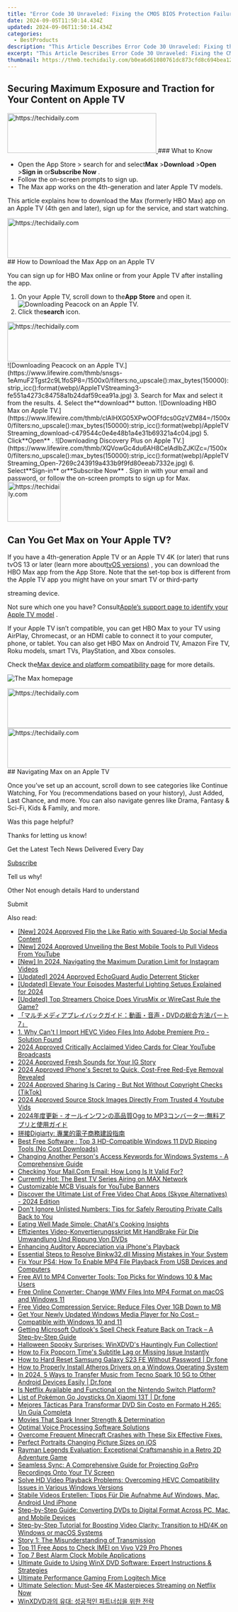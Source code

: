 ```yaml
---
title: "Error Code 30 Unraveled: Fixing the CMOS BIOS Protection Failure on Your PC"
date: 2024-09-05T11:50:14.434Z
updated: 2024-09-06T11:50:14.434Z
categories:
  - BestProducts
description: "This Article Describes Error Code 30 Unraveled: Fixing the CMOS BIOS Protection Failure on Your PC"
excerpt: "This Article Describes Error Code 30 Unraveled: Fixing the CMOS BIOS Protection Failure on Your PC"
thumbnail: https://thmb.techidaily.com/b0ea6d61080761dc873cfd8c694bea1246e45e087ea28aa28a47640ed6e89f83.jpg
---
```


## Securing Maximum Exposure and Traction for Your Content on Apple TV
<!-- affiliate ads begin -->
<a href="https://aligracehair.sjv.io/c/5597632/2115934/19272" target="_top" id="2115934">
  <img src="//a.impactradius-go.com/display-ad/19272-2115934" border="0" alt="https://techidaily.com" width="336" height="90"/>
</a>
<img height="0" width="0" src="https://aligracehair.sjv.io/i/5597632/2115934/19272" style="position:absolute;visibility:hidden;" border="0" />
<!-- affiliate ads end -->
### What to Know

* Open the App Store > search for and select**Max** \>**Download** \>**Open** \>**Sign in** or**Subscribe Now** .
* Follow the on-screen prompts to sign up.
* The Max app works on the 4th-generation and later Apple TV models.

 This article explains how to download the Max (formerly HBO Max) app on an Apple TV (4th gen and later), sign up for the service, and start watching.

<!-- affiliate ads begin -->
<a href="https://unicoeye.pxf.io/c/5597632/2134221/18498" target="_top" id="2134221">
  <img src="//a.impactradius-go.com/display-ad/18498-2134221" border="0" alt="https://techidaily.com" width="728" height="90"/>
</a>
<img height="0" width="0" src="https://unicoeye.pxf.io/i/5597632/2134221/18498" style="position:absolute;visibility:hidden;" border="0" />
<!-- affiliate ads end -->
## How to Download the Max App on an Apple TV

 You can sign up for HBO Max online or from your Apple TV after installing the app.

1. On your Apple TV, scroll down to the**App Store** and open it.  
![Downloading Peacock on an Apple TV.](https://www.lifewire.com/thmb/VRK85HRo1UkcvrOKEU4C8SvOjaw=/1500x0/filters:no_upscale():max_bytes(150000):strip_icc():format(webp)/AppleTVStreaming2-6e50e4b8f2124deaaea7f71bd6b9c536.jpg)
2. Click the**search** icon.  
<!-- affiliate ads begin -->
<a href="https://bluettius.sjv.io/c/5597632/2139111/17108" target="_top" id="2139111">
  <img src="//a.impactradius-go.com/display-ad/17108-2139111" border="0" alt="https://techidaily.com" width="728" height="90"/>
</a>
<img height="0" width="0" src="https://bluettius.sjv.io/i/5597632/2139111/17108" style="position:absolute;visibility:hidden;" border="0" />
<!-- affiliate ads end -->
![Downloading Peacock on an Apple TV.](https://www.lifewire.com/thmb/snsgs-1eAmuF2Tgst2c9L1foSP8=/1500x0/filters:no_upscale():max_bytes(150000):strip_icc():format(webp)/AppleTVStreaming3-fe551a4273c84758a1b24daf59cea91a.jpg)
3. Search for Max and select it from the results.
4. Select the**download** button.  
![Downloading HBO Max on Apple TV.](https://www.lifewire.com/thmb/clAlHXG05XPwOOFfdcs0GzVZM84=/1500x0/filters:no_upscale():max_bytes(150000):strip_icc():format(webp)/AppleTVStreaming_download-c479544c0e4e48b1a4e31b69321a4c04.jpg)
5. Click**Open** .  
![Downloading Discovery Plus on Apple TV.](https://www.lifewire.com/thmb/XQVowGc4du6AH8CelAdIbZJKlZc=/1500x0/filters:no_upscale():max_bytes(150000):strip_icc():format(webp)/AppleTVStreaming_Open-7269c243919a433b9f9fd80eeab7332e.jpg)
6. Select**Sign-in** or**Subscribe Now** . Sign in with your email and password, or follow the on-screen prompts to sign up for Max.
<!-- affiliate ads begin -->
<a href="https://aligracehair.sjv.io/c/5597632/2135408/19272" target="_top" id="2135408">
  <img src="//a.impactradius-go.com/display-ad/19272-2135408" border="0" alt="https://techidaily.com" width="120" height="90"/>
</a>
<img height="0" width="0" src="https://aligracehair.sjv.io/i/5597632/2135408/19272" style="position:absolute;visibility:hidden;" border="0" />
<!-- affiliate ads end -->

## Can You Get Max on Your Apple TV?

 If you have a 4th-generation Apple TV or an Apple TV 4K (or later) that runs tvOS 13 or later (learn more about[tvOS versions)](https://www.lifewire.com/what-is-tvos-4690282) , you can download the HBO Max app from the App Store. Note that the set-top box is different from the Apple TV app you might have on your smart TV or third-party  
  
 streaming device.

 Not sure which one you have? Consult[Apple’s support page to identify your Apple TV model](https://support.apple.com/en-us/101605) .

 If your Apple TV isn’t compatible, you can get HBO Max to your TV using AirPlay, Chromecast, or an HDMI cable to connect it to your computer, phone, or tablet. You can also get HBO Max on Android TV, Amazon Fire TV, Roku models, smart TVs, PlayStation, and Xbox consoles.

 Check the[Max device and platform compatibility page](https://help.max.com/us/Answer/Detail/000002506) for more details.

![The Max homepage](https://www.lifewire.com/thmb/Z-X0qMzhVryndXH1JlgVTojX52A=/1500x0/filters:no_upscale():max_bytes(150000):strip_icc():format(webp)/Screenshot2023-08-11at3.41.03PM-613067b3a48e487aa37c15bb98e6fbf2.jpg)

<!-- affiliate ads begin -->
<a href="https://appsumo.8odi.net/c/5597632/2130871/7443" target="_top" id="2130871">
  <img src="//a.impactradius-go.com/display-ad/7443-2130871" border="0" alt="https://techidaily.com" width="728" height="90"/>
</a>
<img height="0" width="0" src="https://appsumo.8odi.net/i/5597632/2130871/7443" style="position:absolute;visibility:hidden;" border="0" />
<!-- affiliate ads end -->
<!-- affiliate ads begin -->
<a href="https://unicoeye.pxf.io/c/5597632/2134236/18498" target="_top" id="2134236">
  <img src="//a.impactradius-go.com/display-ad/18498-2134236" border="0" alt="https://techidaily.com" width="728" height="90"/>
</a>
<img height="0" width="0" src="https://unicoeye.pxf.io/i/5597632/2134236/18498" style="position:absolute;visibility:hidden;" border="0" />
<!-- affiliate ads end -->
## Navigating Max on an Apple TV

 Once you’ve set up an account, scroll down to see categories like Continue Watching, For You (recommendations based on your history), Just Added, Last Chance, and more. You can also navigate genres like Drama, Fantasy & Sci-Fi, Kids & Family, and more.

Was this page helpful?

Thanks for letting us know!

 Get the Latest Tech News Delivered Every Day

[Subscribe](https://www.lifewire.com/#)

Tell us why!

 Other  Not enough details  Hard to understand

 Submit

<ins class="adsbygoogle"
     style="display:block"
     data-ad-format="autorelaxed"
     data-ad-client="ca-pub-7571918770474297"
     data-ad-slot="1223367746"></ins>



<ins class="adsbygoogle"
     style="display:block"
     data-ad-client="ca-pub-7571918770474297"
     data-ad-slot="8358498916"
     data-ad-format="auto"
     data-full-width-responsive="true"></ins>

<span class="atpl-alsoreadstyle">Also read:</span>
<div><ul>
<li><a href="https://facebook-videos.techidaily.com/new-2024-approved-flip-the-like-ratio-with-squared-up-social-media-content/"><u>[New] 2024 Approved  Flip the Like Ratio with Squared-Up Social Media Content</u></a></li>
<li><a href="https://youtube-sure.techidaily.com/024-approved-unveiling-the-best-mobile-tools-to-pull-videos-from-youtube/"><u>[New] 2024 Approved  Unveiling the Best Mobile Tools to Pull Videos From YouTube</u></a></li>
<li><a href="https://instagram-videos.techidaily.com/new-in-2024-navigating-the-maximum-duration-limit-for-instagram-videos/"><u>[New] In 2024, Navigating the Maximum Duration Limit for Instagram Videos</u></a></li>
<li><a href="https://digital-screen-recording.techidaily.com/updated-2024-approved-echoguard-audio-deterrent-sticker/"><u>[Updated] 2024 Approved  EchoGuard Audio Deterrent Sticker</u></a></li>
<li><a href="https://vp-tips.techidaily.com/updated-elevate-your-episodes-masterful-lighting-setups-explained-for-2024/"><u>[Updated] Elevate Your Episodes  Masterful Lighting Setups Explained for 2024</u></a></li>
<li><a href="https://some-skills.techidaily.com/updated-top-streamers-choice-does-virusmix-or-wirecast-rule-the-game/"><u>[Updated] Top Streamers Choice  Does VirusMix or WireCast Rule the Game?</u></a></li>
<li><a href="https://techtrends.techidaily.com/dvd7/"><u>「マルチメディアプレイバックガイド：動画・音声・DVDの総合方法パート7」</u></a></li>
<li><a href="https://techtrends.techidaily.com/1-why-cant-i-import-hevc-video-files-into-adobe-premiere-pro-solution-found/"><u>1. Why Can't I Import HEVC Video Files Into Adobe Premiere Pro - Solution Found</u></a></li>
<li><a href="https://youtube-clips.techidaily.com/2024-approved-critically-acclaimed-video-cards-for-clear-youtube-broadcasts/"><u>2024 Approved  Critically Acclaimed Video Cards for Clear YouTube Broadcasts</u></a></li>
<li><a href="https://instagram-video-files.techidaily.com/2024-approved-fresh-sounds-for-your-ig-story/"><u>2024 Approved  Fresh Sounds for Your IG Story</u></a></li>
<li><a href="https://extra-guidance.techidaily.com/2024-approved-iphones-secret-to-quick-cost-free-red-eye-removal-revealed/"><u>2024 Approved  IPhone's Secret to Quick, Cost-Free Red-Eye Removal Revealed</u></a></li>
<li><a href="https://tiktok-video-recordings.techidaily.com/2024-approved-sharing-is-caring-but-not-without-copyright-checks-tiktok/"><u>2024 Approved  Sharing Is Caring - But Not Without Copyright Checks (TikTok)</u></a></li>
<li><a href="https://youtube-web.techidaily.com/approved-source-stock-images-directly-from-trusted-4-youtube-vids/"><u>2024 Approved  Source Stock Images Directly From Trusted 4 Youtube Vids</u></a></li>
<li><a href="https://techtrends.techidaily.com/2024-ogg-to-mp3/"><u>2024年度更新 - オールインワンの高品質Ogg to MP3コンバーター:無料アプリと使用ガイド</u></a></li>
<li><a href="https://techtrends.techidaily.com/1725285219197-digiarty/"><u>拼接Digiarty: 專業的電子商務建設指南</u></a></li>
<li><a href="https://techtrends.techidaily.com/best-free-software-top-3-hd-compatible-windows-11-dvd-ripping-tools-no-cost-downloads/"><u>Best Free Software : Top 3 HD-Compatible Windows 11 DVD Ripping Tools (No Cost Downloads)</u></a></li>
<li><a href="https://techtrends.techidaily.com/changing-another-persons-access-keywords-for-windows-systems-a-comprehensive-guide/"><u>Changing Another Person's Access Keywords for Windows Systems - A Comprehensive Guide</u></a></li>
<li><a href="https://techtrends.techidaily.com/checking-your-mailcom-email-how-long-is-it-valid-for/"><u>Checking Your Mail.Com Email: How Long Is It Valid For?</u></a></li>
<li><a href="https://techtrends.techidaily.com/currently-hot-the-best-tv-series-airing-on-max-network/"><u>Currently Hot: The Best TV Series Airing on MAX Network</u></a></li>
<li><a href="https://youtube-clips.techidaily.com/customizable-mcb-visuals-for-youtube-banners/"><u>Customizable MCB Visuals for YouTube Banners</u></a></li>
<li><a href="https://techtrends.techidaily.com/discover-the-ultimate-list-of-free-video-chat-apps-skype-alternatives-2024-edition/"><u>Discover the Ultimate List of Free Video Chat Apps (Skype Alternatives) - 2024 Edition</u></a></li>
<li><a href="https://techtrends.techidaily.com/dont-ignore-unlisted-numbers-tips-for-safely-rerouting-private-calls-back-to-you/"><u>Don't Ignore Unlisted Numbers: Tips for Safely Rerouting Private Calls Back to You</u></a></li>
<li><a href="https://tech-revival.techidaily.com/eating-well-made-simple-chatais-cooking-insights/"><u>Eating Well Made Simple: ChatAI's Cooking Insights</u></a></li>
<li><a href="https://techtrends.techidaily.com/effizientes-video-konvertierungsskript-mit-handbrake-fur-die-umwandlung-und-rippung-von-dvds/"><u>Effizientes Video-Konvertierungsskript Mit HandBrake Für Die Umwandlung Und Rippung Von DVDs</u></a></li>
<li><a href="https://fox-boxes.techidaily.com/enhancing-auditory-appreciation-via-iphones-playback/"><u>Enhancing Auditory Appreciation via iPhone's Playback</u></a></li>
<li><a href="https://techtrends.techidaily.com/essential-steps-to-resolve-binkw32dll-missing-mistakes-in-your-system/"><u>Essential Steps to Resolve Binkw32.dll Missing Mistakes in Your System</u></a></li>
<li><a href="https://techtrends.techidaily.com/fix-your-ps4-how-to-enable-mp4-file-playback-from-usb-devices-and-computers/"><u>Fix Your PS4: How To Enable MP4 File Playback From USB Devices and Computers</u></a></li>
<li><a href="https://techtrends.techidaily.com/free-avi-to-mp4-converter-tools-top-picks-for-windows-10-and-mac-users/"><u>Free AVI to MP4 Converter Tools: Top Picks for Windows 10 & Mac Users</u></a></li>
<li><a href="https://techtrends.techidaily.com/free-online-converter-change-wmv-files-into-mp4-format-on-macos-and-windows-11/"><u>Free Online Converter: Change WMV Files Into MP4 Format on macOS and Windows 11</u></a></li>
<li><a href="https://techtrends.techidaily.com/free-video-compression-service-reduce-files-over-1gb-down-to-mb/"><u>Free Video Compression Service: Reduce Files Over 1GB Down to MB</u></a></li>
<li><a href="https://techtrends.techidaily.com/get-your-newly-updated-windows-media-player-for-no-cost-compatible-with-windows-10-and-11/"><u>Get Your Newly Updated Windows Media Player for No Cost – Compatible with Windows 10 and 11</u></a></li>
<li><a href="https://techtrends.techidaily.com/getting-microsoft-outlooks-spell-check-feature-back-on-track-a-step-by-step-guide/"><u>Getting Microsoft Outlook's Spell Check Feature Back on Track – A Step-by-Step Guide</u></a></li>
<li><a href="https://techtrends.techidaily.com/halloween-spooky-surprises-winxdvds-hauntingly-fun-collection/"><u>Halloween Spooky Surprises: WinXDVD's Hauntingly Fun Collection!</u></a></li>
<li><a href="https://techtrends.techidaily.com/how-to-fix-popcorn-times-subtitle-lag-or-missing-issue-instantly/"><u>How to Fix Popcorn Time's Subtitle Lag or Missing Issue Instantly</u></a></li>
<li><a href="https://techidaily.com/how-to-hard-reset-samsung-galaxy-s23-fe-without-password-drfone-by-drfone-reset-android-reset-android/"><u>How to Hard Reset Samsung Galaxy S23 FE Without Password | Dr.fone</u></a></li>
<li><a href="https://driver-download.techidaily.com/how-to-properly-install-atheros-drivers-on-a-windows-operating-system/"><u>How to Properly Install Atheros Drivers on a Windows Operating System</u></a></li>
<li><a href="https://android-transfer.techidaily.com/in-2024-5-ways-to-transfer-music-from-tecno-spark-10-5g-to-other-android-devices-easily-drfone-by-drfone-transfer-from-android-transfer-from-android/"><u>In 2024, 5 Ways to Transfer Music from Tecno Spark 10 5G to Other Android Devices Easily | Dr.fone</u></a></li>
<li><a href="https://techtrends.techidaily.com/is-netflix-available-and-functional-on-the-nintendo-switch-platform/"><u>Is Netflix Available and Functional on the Nintendo Switch Platform?</u></a></li>
<li><a href="https://android-pokemon-go.techidaily.com/list-of-pokemon-go-joysticks-on-xiaomi-13t-drfone-by-drfone-virtual-android/"><u>List of Pokémon Go Joysticks On Xiaomi 13T | Dr.fone</u></a></li>
<li><a href="https://techtrends.techidaily.com/mejores-tacticas-para-transformar-dvd-sin-costo-en-formato-h265-un-guia-completa/"><u>Mejores Tácticas Para Transformar DVD Sin Costo en Formato H.265: Un Guía Completa</u></a></li>
<li><a href="https://extra-tips.techidaily.com/movies-that-spark-inner-strength-and-determination/"><u>Movies That Spark Inner Strength & Determination</u></a></li>
<li><a href="https://extra-hints.techidaily.com/optimal-voice-processing-software-solutions/"><u>Optimal Voice Processing Software Solutions</u></a></li>
<li><a href="https://win-able.techidaily.com/overcome-frequent-minecraft-crashes-with-these-six-effective-fixes/"><u>Overcome Frequent Minecraft Crashes with These Six Effective Fixes.</u></a></li>
<li><a href="https://article-tips.techidaily.com/perfect-portraits-changing-picture-sizes-on-ios/"><u>Perfect Portraits  Changing Picture Sizes on iOS</u></a></li>
<li><a href="https://buynow-marvelous.techidaily.com/rayman-legends-evaluation-exceptional-craftsmanship-in-a-retro-2d-adventure-game/"><u>Rayman Legends Evaluation: Exceptional Craftsmanship in a Retro 2D Adventure Game</u></a></li>
<li><a href="https://techtrends.techidaily.com/seamless-sync-a-comprehensive-guide-for-projecting-gopro-recordings-onto-your-tv-screen/"><u>Seamless Sync: A Comprehensive Guide for Projecting GoPro Recordings Onto Your TV Screen</u></a></li>
<li><a href="https://techtrends.techidaily.com/solve-hd-video-playback-problems-overcoming-hevc-compatibility-issues-in-various-windows-versions/"><u>Solve HD Video Playback Problems: Overcoming HEVC Compatibility Issues in Various Windows Versions</u></a></li>
<li><a href="https://techtrends.techidaily.com/stabile-videos-erstellen-tipps-fur-die-aufnahme-auf-windows-mac-android-und-iphone/"><u>Stabile Videos Erstellen: Tipps Für Die Aufnahme Auf Windows, Mac, Android Und iPhone</u></a></li>
<li><a href="https://techtrends.techidaily.com/step-by-step-guide-converting-dvds-to-digital-format-across-pc-mac-and-mobile-devices/"><u>Step-by-Step Guide: Converting DVDs to Digital Format Across PC, Mac, and Mobile Devices</u></a></li>
<li><a href="https://techtrends.techidaily.com/step-by-step-tutorial-for-boosting-video-clarity-transition-to-hd4k-on-windows-or-macos-systems/"><u>Step-by-Step Tutorial for Boosting Video Clarity: Transition to HD/4K on Windows or macOS Systems</u></a></li>
<li><a href="https://techtrends.techidaily.com/story-1-the-misunderstanding-of-transmission/"><u>Story 1: The Misunderstanding of Transmission</u></a></li>
<li><a href="https://sim-unlock.techidaily.com/top-11-free-apps-to-check-imei-on-vivo-v29-pro-phones-by-drfone-android/"><u>Top 11 Free Apps to Check IMEI on Vivo V29 Pro Phones</u></a></li>
<li><a href="https://techtrends.techidaily.com/top-7-best-alarm-clock-mobile-applications/"><u>Top 7 Best Alarm Clock Mobile Applications</u></a></li>
<li><a href="https://techtrends.techidaily.com/ultimate-guide-to-using-winx-dvd-software-expert-instructions-and-strategies/"><u>Ultimate Guide to Using WinX DVD Software: Expert Instructions & Strategies</u></a></li>
<li><a href="https://games-able.techidaily.com/ultimate-performance-gaming-from-logitech-mice/"><u>Ultimate Performance Gaming From Logitech Mice</u></a></li>
<li><a href="https://techtrends.techidaily.com/ultimate-selection-must-see-4k-masterpieces-streaming-on-netflix-now/"><u>Ultimate Selection: Must-See 4K Masterpieces Streaming on Netflix Now</u></a></li>
<li><a href="https://techtrends.techidaily.com/1725284114972-winxdvd/"><u>WinXDVD과의 유대: 성공적인 파트너십을 위한 전략</u></a></li>
</ul></div>

